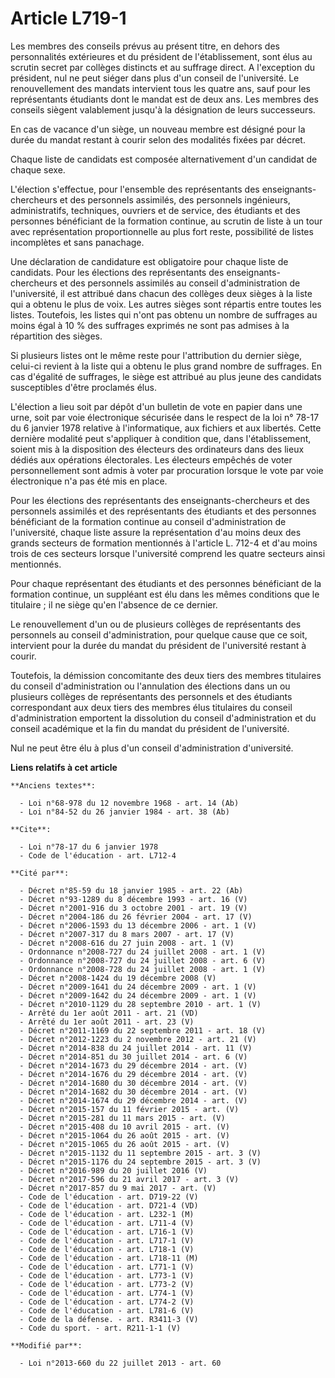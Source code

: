 # Article L719-1

Les membres des conseils prévus au présent titre, en dehors des personnalités extérieures et du président de l'établissement,
sont élus au scrutin secret par collèges distincts et au suffrage direct. A l'exception du président, nul ne peut siéger dans
plus d'un conseil de l'université. Le renouvellement des mandats intervient tous les quatre ans, sauf pour les représentants
étudiants dont le mandat est de deux ans. Les membres des conseils siègent valablement jusqu'à la désignation de leurs
successeurs. 

En cas de vacance d'un siège, un nouveau membre est désigné pour la durée du mandat restant à courir selon des modalités
fixées par décret. 

Chaque liste de candidats est composée alternativement d'un candidat de chaque sexe. 

L'élection s'effectue, pour l'ensemble des représentants des enseignants-chercheurs et des personnels assimilés, des
personnels ingénieurs, administratifs, techniques, ouvriers et de service, des étudiants et des personnes bénéficiant de la
formation continue, au scrutin de liste à un tour avec représentation proportionnelle au plus fort reste, possibilité de
listes incomplètes et sans panachage. 

Une déclaration de candidature est obligatoire pour chaque liste de candidats. Pour les élections des représentants des
enseignants-chercheurs et des personnels assimilés au conseil d'administration de l'université, il est attribué dans chacun
des collèges deux sièges à la liste qui a obtenu le plus de voix. Les autres sièges sont répartis entre toutes les listes.
Toutefois, les listes qui n'ont pas obtenu un nombre de suffrages au moins égal à 10 % des suffrages exprimés ne sont pas
admises à la répartition des sièges. 

Si plusieurs listes ont le même reste pour l'attribution du dernier siège, celui-ci revient à la liste qui a obtenu le plus
grand nombre de suffrages. En cas d'égalité de suffrages, le siège est attribué au plus jeune des candidats susceptibles
d'être proclamés élus. 

L'élection a lieu soit par dépôt d'un bulletin de vote en papier dans une urne, soit par voie électronique sécurisée dans le
respect de la loi n° 78-17 du 6 janvier 1978 relative à l'informatique, aux fichiers et aux libertés. Cette dernière modalité
peut s'appliquer à condition que, dans l'établissement, soient mis à la disposition des électeurs des ordinateurs dans des
lieux dédiés aux opérations électorales. Les électeurs empêchés de voter personnellement sont admis à voter par procuration
lorsque le vote par voie électronique n'a pas été mis en place. 

Pour les élections des représentants des enseignants-chercheurs et des personnels assimilés et des représentants des
étudiants et des personnes bénéficiant de la formation continue au conseil d'administration de l'université, chaque liste
assure la représentation d'au moins deux des grands secteurs de formation mentionnés à l'article L. 712-4 et d'au moins trois
de ces secteurs lorsque l'université comprend les quatre secteurs ainsi mentionnés. 

Pour chaque représentant des étudiants et des personnes bénéficiant de la formation continue, un suppléant est élu dans les
mêmes conditions que le titulaire ; il ne siège qu'en l'absence de ce dernier. 

Le renouvellement d'un ou de plusieurs collèges de représentants des personnels au conseil d'administration, pour quelque
cause que ce soit, intervient pour la durée du mandat du président de l'université restant à courir. 

Toutefois, la démission concomitante des deux tiers des membres titulaires du conseil d'administration ou l'annulation des
élections dans un ou plusieurs collèges de représentants des personnels et des étudiants correspondant aux deux tiers des
membres élus titulaires du conseil d'administration emportent la dissolution du conseil d'administration et du conseil
académique et la fin du mandat du président de l'université. 

Nul ne peut être élu à plus d'un conseil d'administration d'université.

**Liens relatifs à cet article**

	**Anciens textes**:

	  - Loi n°68-978 du 12 novembre 1968 - art. 14 (Ab)
	  - Loi n°84-52 du 26 janvier 1984 - art. 38 (Ab)

	**Cite**:

	  - Loi n°78-17 du 6 janvier 1978
	  - Code de l'éducation - art. L712-4

	**Cité par**:

	  - Décret n°85-59 du 18 janvier 1985 - art. 22 (Ab)
	  - Décret n°93-1289 du 8 décembre 1993 - art. 16 (V)
	  - Décret n°2001-916 du 3 octobre 2001 - art. 19 (V)
	  - Décret n°2004-186 du 26 février 2004 - art. 17 (V)
	  - Décret n°2006-1593 du 13 décembre 2006 - art. 1 (V)
	  - Décret n°2007-317 du 8 mars 2007 - art. 17 (V)
	  - Décret n°2008-616 du 27 juin 2008 - art. 1 (V)
	  - Ordonnance n°2008-727 du 24 juillet 2008 - art. 1 (V)
	  - Ordonnance n°2008-727 du 24 juillet 2008 - art. 6 (V)
	  - Ordonnance n°2008-728 du 24 juillet 2008 - art. 1 (V)
	  - Décret n°2008-1424 du 19 décembre 2008 (V)
	  - Décret n°2009-1641 du 24 décembre 2009 - art. 1 (V)
	  - Décret n°2009-1642 du 24 décembre 2009 - art. 1 (V)
	  - Décret n°2010-1129 du 28 septembre 2010 - art. 1 (V)
	  - Arrêté du 1er août 2011 - art. 21 (VD)
	  - Arrêté du 1er août 2011 - art. 23 (V)
	  - Décret n°2011-1169 du 22 septembre 2011 - art. 18 (V)
	  - Décret n°2012-1223 du 2 novembre 2012 - art. 21 (V)
	  - Décret n°2014-838 du 24 juillet 2014 - art. 11 (V)
	  - Décret n°2014-851 du 30 juillet 2014 - art. 6 (V)
	  - Décret n°2014-1673 du 29 décembre 2014 - art. (V)
	  - Décret n°2014-1676 du 29 décembre 2014 - art. (V)
	  - Décret n°2014-1680 du 30 décembre 2014 - art. (V)
	  - Décret n°2014-1682 du 30 décembre 2014 - art. (V)
	  - Décret n°2014-1674 du 29 décembre 2014 - art. (V)
	  - Décret n°2015-157 du 11 février 2015 - art. (V)
	  - Décret n°2015-281 du 11 mars 2015 - art. (V)
	  - Décret n°2015-408 du 10 avril 2015 - art. (V)
	  - Décret n°2015-1064 du 26 août 2015 - art. (V)
	  - Décret n°2015-1065 du 26 août 2015 - art. (V)
	  - Décret n°2015-1132 du 11 septembre 2015 - art. 3 (V)
	  - Décret n°2015-1176 du 24 septembre 2015 - art. 3 (V)
	  - Décret n°2016-989 du 20 juillet 2016 (V)
	  - Décret n°2017-596 du 21 avril 2017 - art. 3 (V)
	  - Décret n°2017-857 du 9 mai 2017 - art. (V)
	  - Code de l'éducation - art. D719-22 (V)
	  - Code de l'éducation - art. D721-4 (VD)
	  - Code de l'éducation - art. L232-1 (M)
	  - Code de l'éducation - art. L711-4 (V)
	  - Code de l'éducation - art. L716-1 (V)
	  - Code de l'éducation - art. L717-1 (V)
	  - Code de l'éducation - art. L718-1 (V)
	  - Code de l'éducation - art. L718-11 (M)
	  - Code de l'éducation - art. L771-1 (V)
	  - Code de l'éducation - art. L773-1 (V)
	  - Code de l'éducation - art. L773-2 (V)
	  - Code de l'éducation - art. L774-1 (V)
	  - Code de l'éducation - art. L774-2 (V)
	  - Code de l'éducation - art. L781-6 (V)
	  - Code de la défense. - art. R3411-3 (V)
	  - Code du sport. - art. R211-1-1 (V)

	**Modifié par**:

	  - Loi n°2013-660 du 22 juillet 2013 - art. 60
